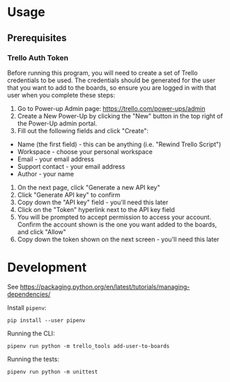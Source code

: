 # Usage

## Prerequisites

### Trello Auth Token

Before running this program, you will need to create a set of Trello credentials to be used. The credentials should be generated for the user that you want to add to the boards, so ensure you are logged in with that user when you complete these steps:

1. Go to Power-up Admin page: https://trello.com/power-ups/admin
1. Create a New Power-Up by clicking the "New" button in the top right of the Power-Up admin portal.
1. Fill out the following fields and click "Create":
  - Name (the first field) - this can be anything (i.e. "Rewind Trello Script")
  - Workspace - choose your personal workspace
  - Email - your email address
  - Support contact - your email address
  - Author - your name
1. On the next page, click "Generate a new API key"
1. Click "Generate API key" to confirm
1. Copy down the "API key" field - you'll need this later
1. Click on the "Token" hyperlink next to the API key field
1. You will be prompted to accept permission to access your account. Confirm the account shown is the one you want added to the boards, and click "Allow"
1. Copy down the token shown on the next screen - you'll need this later

# Development

See https://packaging.python.org/en/latest/tutorials/managing-dependencies/

Install `pipenv`:

```commandline
pip install --user pipenv
```

Running the CLI:

```commandline
pipenv run python -m trello_tools add-user-to-boards
```

Running the tests:

```commandline
pipenv run python -m unittest
```
